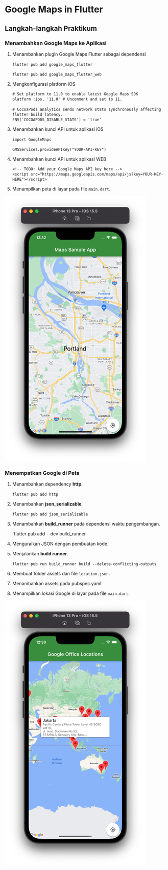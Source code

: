 # Google Maps in Flutter

## Langkah-langkah Praktikum 

### Menambahkan Google Maps ke Aplikasi

1. Menambahkan plugin Google Maps Flutter sebagai dependensi
  
   `flutter pub add google_maps_flutter`
   
   `flutter pub add google_maps_flutter_web`
   
2. Mengkonfigurasi platform iOS

    ```
    # Set platform to 11.0 to enable latest Google Maps SDK
    platform :ios, '11.0' # Uncomment and set to 11.

    # CocoaPods analytics sends network stats synchronously affecting flutter build latency.
    ENV['COCOAPODS_DISABLE_STATS'] = 'true'
    ```

3. Menambahkan kunci API untuk aplikasi iOS

   `import GoogleMaps`
   
   `GMSServices.provideAPIKey("YOUR-API-KEY")`
   
4. Menambahkan kunci API untuk aplikasi WEB

    ```
    <!-- TODO: Add your Google Maps API key here -->
    <script src="https://maps.googleapis.com/maps/api/js?key=YOUR-KEY-HERE"></script>
    ```
 5. Menampilkan peta di layar pada file `main.dart`.
 
 ![screenshot](images/01.png)
 
 ### Menempatkan Google di Peta
 
 1. Menambahkan dependency **http**.
 
    `flutter pub add http`
 
 2. Menambahkan **json_serializable**.
 
    `flutter pub add json_serializable`
    
 3. Menambahkan **build_runner** pada dependensi waktu pengembangan.
 
    `flutter pub add --dev build_runner
    
 4. Menguraikan JSON dengan pembuatan kode.
 
 5. Menjalankan **build runner**.
 
    `flutter pub run build_runner build --delete-conflicting-outputs`
 
 6. Membuat folder assets dan file `location.json`. 
 
 7. Menambahkan assets pada pubspec.yaml.
 
 8. Menampilkan lokasi Google di layar pada file `main.dart`. 
 
 ![screenshot](images/02.png)
 
 
 
 
 
